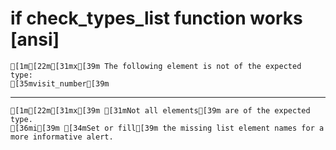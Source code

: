 # if check_types_list function works [ansi]

    [1m[22m[31mx[39m The following element is not of the expected type:
    [35mvisit_number[39m

---

    [1m[22m[31mx[39m [31mNot all elements[39m are of the expected type.
    [36mi[39m [34mSet or fill[39m the missing list element names for a more informative alert.

